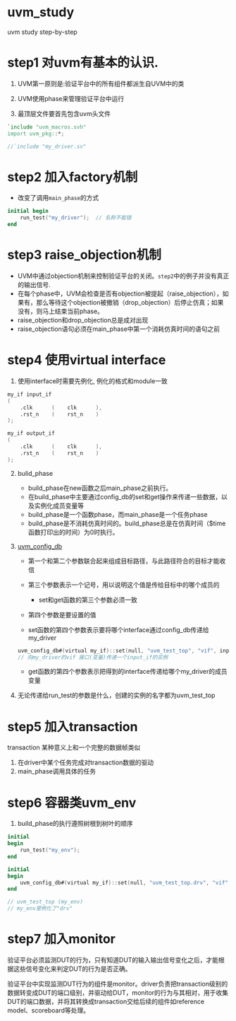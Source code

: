 # uvm_study
uvm study step-by-step

# step1 对uvm有基本的认识.

1. UVM第一原则是:验证平台中的所有组件都派生自UVM中的类

2. UVM使用phase来管理验证平台中运行

3. 最顶层文件要首先包含uvm头文件
```verilog
`include "uvm_macros.svh"
import uvm_pkg::*;

//`include "my_driver.sv"
```

# step2 加入factory机制
* 改变了调用`main_phase`的方式
```verilog
initial begin
    run_test("my_driver");  // 名称不能错
end
```

# step3 raise_objection机制
* UVM中通过objection机制来控制验证平台的关闭。`step2`中的例子并没有真正的输出信号.
* 在每个phase中，UVM会检查是否有objection被提起（raise_objection），如果有，那么等待这个objection被撤销（drop_objection）后停止仿真；如果没有，则马上结束当前phase。
* raise_objection和drop_objection总是成对出现
* raise_objection语句必须在main_phase中第一个消耗仿真时间的语句之前

# step4 使用virtual interface

1. 使用interface时需要先例化, 例化的格式和module一致
```verilog
my_if input_if
(
    .clk      (    clk      ),
    .rst_n    (    rst_n    )
);

my_if output_if
(
    .clk      (    clk      ),
    .rst_n    (    rst_n    )
);
```

2. bulid_phase
    * build_phase在new函数之后main_phase之前执行。
    * 在build_phase中主要通过config_db的set和get操作来传递一些数据，以及实例化成员变量等
    * build_phase是一个函数phase，而main_phase是一个任务phase
    * build_phase是不消耗仿真时间的。build_phase总是在仿真时间（$time函数打印出的时间）为0时执行。

3. [uvm_config_db](https://www.cnblogs.com/YINBin/p/6833533.html)
    * 第一个和第二个参数联合起来组成目标路径，与此路径符合的目标才能收信
    * 第三个参数表示一个记号，用以说明这个值是传给目标中的哪个成员的
        - set和get函数的第三个参数必须一致
    * 第四个参数是要设置的值

    * set函数的第四个参数表示要将哪个interface通过config_db传递给my_driver
    ```verilog
    uvm_config_db#(virtual my_if)::set(null, "uvm_test_top", "vif", input_if);
    // 向my_driver的vif 接口(变量)传递一个input_if的实例
    ```
    * get函数的第四个参数表示把得到的interface传递给哪个my_driver的成员变量

4. 无论传递给run_test的参数是什么，创建的实例的名字都为uvm_test_top

# step5 加入transaction
transaction 某种意义上和一个完整的数据帧类似

1. 在driver中某个任务完成对transaction数据的驱动
2. main_phase调用具体的任务

# step6 容器类uvm_env

1. build_phase的执行遵照树根到树叶的顺序
```verilog
initial 
begin
    run_test("my_env");
end

initial
begin
    uvm_config_db#(virtual my_if)::set(null, "uvm_test_top.drv", "vif", input_if);
end

// uvm_test_top (my_env)
// my_env里例化了"drv"
```


# step7 加入monitor

验证平台必须监测DUT的行为，只有知道DUT的输入输出信号变化之后，才能根据这些信号变化来判定DUT的行为是否正确。

验证平台中实现监测DUT行为的组件是monitor。driver负责把transaction级别的数据转变成DUT的端口级别，并驱动给DUT，monitor的行为与其相对，用于收集DUT的端口数据，并将其转换成transaction交给后续的组件如reference model、scoreboard等处理。

